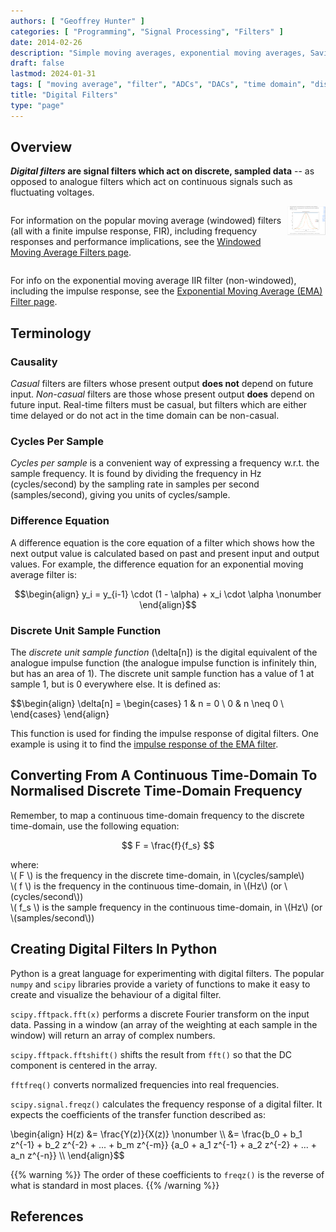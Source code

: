 ```yaml
---
authors: [ "Geoffrey Hunter" ]
categories: [ "Programming", "Signal Processing", "Filters" ]
date: 2014-02-26
description: "Simple moving averages, exponential moving averages, Savizky-Golay filters, frequency responses, source code and more info on digital filtering (a form of signal processing)."
draft: false
lastmod: 2024-01-31
tags: [ "moving average", "filter", "ADCs", "DACs", "time domain", "discrete", "frequency responses", "exponentially weighted", "multiple pass", "signal processing", "Savitzky–Golay fFilters" ]
title: "Digital Filters"
type: "page"
---
```


## Overview

**_Digital filters_ are signal filters which act on discrete, sampled data** -- as opposed to analogue filters which act on continuous signals such as fluctuating voltages.

<div style="display: flex;">
<p>

For information on the popular moving average (windowed) filters (all with a finite impulse response, FIR), including frequency responses and performance implications, see the [Windowed Moving Average Filters page](/programming/signal-processing/digital-filters/windowed-moving-average-filters/).
</p>
<div style="width: 20px"></div>
<a href="/programming/signal-processing/digital-filters/windowed-moving-average-filters/"><img src="moving-average-filters-screenshot.png" width="200px" /></a>
</div>

For info on the exponential moving average IIR filter (non-windowed), including the impulse response, see the [Exponential Moving Average (EMA) Filter page](/programming/signal-processing/digital-filters/exponential-moving-average-ema-filter/).

## Terminology

### Causality

_Casual_ filters are filters whose present output **does not** depend on future input. _Non-casual_ filters are those whose present output **does** depend on future input. Real-time filters must be casual, but filters which are either time delayed or do not act in the time domain can be non-casual.

### Cycles Per Sample

_Cycles per sample_ is a convenient way of expressing a frequency w.r.t. the sample frequency. It is found by dividing the frequency in Hz (cycles/second) by the sampling rate in samples per second (samples/second), giving you units of cycles/sample.

### Difference Equation

A difference equation is the core equation of a filter which shows how the next output value is calculated based on past and present input and output values. For example, the difference equation for an exponential moving average filter is:

$$\begin{align}
y_i = y_{i-1} \cdot (1 - \alpha) + x_i \cdot \alpha \nonumber
\end{align}$$

### Discrete Unit Sample Function

The _discrete unit sample function_ \(\delta[n]\) is the digital equivalent of the analogue impulse function (the analogue impulse function is infinitely thin, but has an area of 1). The discrete unit sample function has a value of 1 at sample 1, but is 0 everywhere else. It is defined as:

$$\begin{align}
\delta[n] =
\begin{cases} 
      1 & n = 0 \\
      0 & n \neq 0 \\      
\end{cases}
\end{align}
</p>

This function is used for finding the impulse response of digital filters. One example is using it to find the [impulse response of the EMA filter](/programming/signal-processing/digital-filters/exponential-moving-average-ema-filter/#impulse-response).
## Converting From A Continuous Time-Domain To Normalised Discrete Time-Domain Frequency

Remember, to map a continuous time-domain frequency to the discrete time-domain, use the following equation:

$$ F = \frac{f}{f_s} $$

<p class="centered">
    where:<br />
    \( F \) is the frequency in the discrete time-domain, in \(cycles/sample\)<br />
    \( f \) is the frequency in the continuous time-domain, in \(Hz\) (or \(cycles/second\))<br />
    \( f_s \) is the sample frequency in the continuous time-domain, in \(Hz\) (or \(samples/second\))<br />
</p>

## Creating Digital Filters In Python

Python is a great language for experimenting with digital filters. The popular `numpy` and `scipy` libraries provide a variety of functions to make it easy to create and visualize the behaviour of a digital filter.

`scipy.fftpack.fft(x)` performs a discrete Fourier transform on the input data. Passing in a window (an array of the weighting at each sample in the window) will return an array of complex numbers.

`scipy.fftpack.fftshift()` shifts the result from `fft()` so that the DC component is centered in the array.

`fftfreq()` converts normalized frequencies into real frequencies.

`scipy.signal.freqz()` calculates the frequency response of a digital filter. It expects the coefficients of the transfer function described as:

<p>\begin{align}
H(z) &= \frac{Y(z)}{X(z)} \nonumber \\
     &= \frac{b_0 + b_1 z^{-1} + b_2 z^{-2} + ... + b_m z^{-m}} {a_0 + a_1 z^{-1} + a_2 z^{-2} + ... + a_n z^{-n}} \\
\end{align}$$

{{% warning %}}
The order of these coefficients to `freqz()` is the reverse of what is standard in most places.
{{% /warning %}}

## References

[^pieter-p-sma]: <https://tttapa.github.io/Pages/Mathematics/Systems-and-Control-Theory/Digital-filters/Simple%20Moving%20Average/Simple-Moving-Average.html>, accessed 2021-05-27.
[^pieter-p-ema]: <https://tttapa.github.io/Pages/Mathematics/Systems-and-Control-Theory/Digital-filters/Exponential%20Moving%20Average/C++Implementation.html#arduino-example>, accessed 2021-05-29.
[^dsp-stack-exchange-cut-off-freq-sma]: <https://dsp.stackexchange.com/questions/9966/what-is-the-cut-off-frequency-of-a-moving-average-filter>, accessed 2021-05-27.
[^analog-devices-dsp-book-ch15]: <https://www.analog.com/media/en/technical-documentation/dsp-book/dsp_book_Ch15.pdf>, accessed 2021-05-27.
